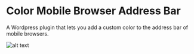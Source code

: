 # Color Mobile Browser Address Bar
A Wordpress plugin that lets you add a custom color to the address bar of mobile browsers.

![alt text](https://github.com/webbteche/color-mobile-browser-address-bar/blob/master/assets/Cover.jpg "Cover")
